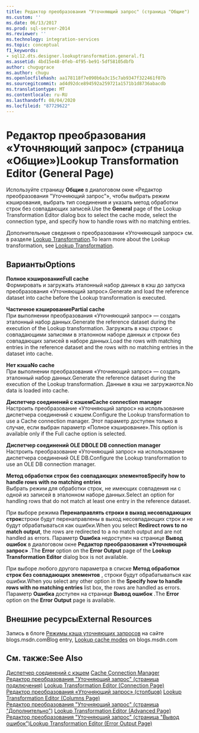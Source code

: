 ```yaml
---
title: Редактор преобразования "Уточняющий запрос" (страница "Общие") | Документация Майкрософт
ms.custom: ''
ms.date: 06/13/2017
ms.prod: sql-server-2014
ms.reviewer: ''
ms.technology: integration-services
ms.topic: conceptual
f1_keywords:
- sql12.dts.designer.lookuptransformation.general.f1
ms.assetid: 4bd15e48-0feb-4f95-be91-5df58105dbfb
author: chugugrace
ms.author: chugu
ms.openlocfilehash: aa178118f7e090b6a3c15c7ab9347f322461f07b
ms.sourcegitcommit: ad4d92dce894592a259721a1571b1d8736abacdb
ms.translationtype: MT
ms.contentlocale: ru-RU
ms.lasthandoff: 08/04/2020
ms.locfileid: "87729622"
---
```

# <a name="lookup-transformation-editor-general-page"></a><span data-ttu-id="98bf2-102">Редактор преобразования «Уточняющий запрос» (страница «Общие»)</span><span class="sxs-lookup"><span data-stu-id="98bf2-102">Lookup Transformation Editor (General Page)</span></span>
  <span data-ttu-id="98bf2-103">Используйте страницу **Общие** в диалоговом окне «Редактор преобразования "Уточняющий запрос"», чтобы выбрать режим кэширования, выбрать тип соединения и указать метод обработки строк без совпадающих записей.</span><span class="sxs-lookup"><span data-stu-id="98bf2-103">Use the **General** page of the Lookup Transformation Editor dialog box to select the cache mode, select the connection type, and specify how to handle rows with no matching entries.</span></span>  
  
 <span data-ttu-id="98bf2-104">Дополнительные сведения о преобразовании «Уточняющий запрос» см. в разделе [Lookup Transformation](data-flow/transformations/lookup-transformation.md).</span><span class="sxs-lookup"><span data-stu-id="98bf2-104">To learn more about the Lookup transformation, see [Lookup Transformation](data-flow/transformations/lookup-transformation.md).</span></span>  
  
## <a name="options"></a><span data-ttu-id="98bf2-105">Варианты</span><span class="sxs-lookup"><span data-stu-id="98bf2-105">Options</span></span>  
 <span data-ttu-id="98bf2-106">**Полное кэширование**</span><span class="sxs-lookup"><span data-stu-id="98bf2-106">**Full cache**</span></span>  
 <span data-ttu-id="98bf2-107">Формировать и загружать эталонный набор данных в кэш до запуска преобразования «Уточняющий запрос».</span><span class="sxs-lookup"><span data-stu-id="98bf2-107">Generate and load the reference dataset into cache before the Lookup transformation is executed.</span></span>  
  
 <span data-ttu-id="98bf2-108">**Частичное кэширование**</span><span class="sxs-lookup"><span data-stu-id="98bf2-108">**Partial cache**</span></span>  
 <span data-ttu-id="98bf2-109">При выполнении преобразования «Уточняющий запрос» — создать эталонный набор данных.</span><span class="sxs-lookup"><span data-stu-id="98bf2-109">Generate the reference dataset during the execution of the Lookup transformation.</span></span> <span data-ttu-id="98bf2-110">Загружать в кэш строки с совпадающими записями в эталонном наборе данных и строки без совпадающих записей в наборе данных.</span><span class="sxs-lookup"><span data-stu-id="98bf2-110">Load the rows with matching entries in the reference dataset and the rows with no matching entries in the dataset into cache.</span></span>  
  
 <span data-ttu-id="98bf2-111">**Нет кэша**</span><span class="sxs-lookup"><span data-stu-id="98bf2-111">**No cache**</span></span>  
 <span data-ttu-id="98bf2-112">При выполнении преобразования «Уточняющий запрос» — создать эталонный набор данных.</span><span class="sxs-lookup"><span data-stu-id="98bf2-112">Generate the reference dataset during the execution of the Lookup transformation.</span></span> <span data-ttu-id="98bf2-113">Данные в кэш не загружаются.</span><span class="sxs-lookup"><span data-stu-id="98bf2-113">No data is loaded into cache.</span></span>  
  
 <span data-ttu-id="98bf2-114">**Диспетчер соединений с кэшем**</span><span class="sxs-lookup"><span data-stu-id="98bf2-114">**Cache connection manager**</span></span>  
 <span data-ttu-id="98bf2-115">Настроить преобразование «Уточняющий запрос» на использование диспетчера соединений с кэшем.</span><span class="sxs-lookup"><span data-stu-id="98bf2-115">Configure the Lookup transformation to use a Cache connection manager.</span></span> <span data-ttu-id="98bf2-116">Этот параметр доступен только в случае, если выбран параметр «Полное кэширование».</span><span class="sxs-lookup"><span data-stu-id="98bf2-116">This option is available only if the Full cache option is selected.</span></span>  
  
 <span data-ttu-id="98bf2-117">**Диспетчер соединений OLE DB**</span><span class="sxs-lookup"><span data-stu-id="98bf2-117">**OLE DB connection manager**</span></span>  
 <span data-ttu-id="98bf2-118">Настроить преобразование «Уточняющий запрос» на использование диспетчера соединений OLE DB.</span><span class="sxs-lookup"><span data-stu-id="98bf2-118">Configure the Lookup transformation to use an OLE DB connection manager.</span></span>  
  
 <span data-ttu-id="98bf2-119">**Метод обработки строк без совпадающих элементов**</span><span class="sxs-lookup"><span data-stu-id="98bf2-119">**Specify how to handle rows with no matching entries**</span></span>  
 <span data-ttu-id="98bf2-120">Выбрать режим для обработки строк, не имеющих совпадения ни с одной из записей в эталонном наборе данных.</span><span class="sxs-lookup"><span data-stu-id="98bf2-120">Select an option for handling rows that do not match at least one entry in the reference dataset.</span></span>  
  
 <span data-ttu-id="98bf2-121">При выборе режима **Перенаправлять строки в выход несовпадающих строк**строки будут перенаправлены в выход несовпадающих строк и не будут обрабатываться как ошибки.</span><span class="sxs-lookup"><span data-stu-id="98bf2-121">When you select **Redirect rows to no match output**, the rows are redirected to a no match output and are not handled as errors.</span></span> <span data-ttu-id="98bf2-122">Параметр **Ошибка** недоступен на странице **Вывод ошибок** в диалоговом окне **Редактор преобразования «Уточняющий запрос»** .</span><span class="sxs-lookup"><span data-stu-id="98bf2-122">The **Error** option on the **Error Output** page of the **Lookup Transformation Editor** dialog box is not available.</span></span>  
  
 <span data-ttu-id="98bf2-123">При выборе любого другого параметра в списке **Метод обработки строк без совпадающих элементов** , строки будут обрабатываться как ошибки.</span><span class="sxs-lookup"><span data-stu-id="98bf2-123">When you select any other option in the **Specify how to handle rows with no matching entries** list box, the rows are handled as errors.</span></span> <span data-ttu-id="98bf2-124">Параметр **Ошибка** доступен на странице **Вывод ошибок** .</span><span class="sxs-lookup"><span data-stu-id="98bf2-124">The **Error** option on the **Error Output** page is available.</span></span>  
  
## <a name="external-resources"></a><span data-ttu-id="98bf2-125">Внешние ресурсы</span><span class="sxs-lookup"><span data-stu-id="98bf2-125">External Resources</span></span>  
 <span data-ttu-id="98bf2-126">Запись в блоге [Режимы кэша уточняющих запросов](https://go.microsoft.com/fwlink/?LinkId=219518) на сайте blogs.msdn.com</span><span class="sxs-lookup"><span data-stu-id="98bf2-126">Blog entry, [Lookup cache modes](https://go.microsoft.com/fwlink/?LinkId=219518) on blogs.msdn.com</span></span>  
  
## <a name="see-also"></a><span data-ttu-id="98bf2-127">См. также:</span><span class="sxs-lookup"><span data-stu-id="98bf2-127">See Also</span></span>  
 <span data-ttu-id="98bf2-128">[Диспетчер соединений с кэшем](connection-manager/cache-connection-manager.md) </span><span class="sxs-lookup"><span data-stu-id="98bf2-128">[Cache Connection Manager](connection-manager/cache-connection-manager.md) </span></span>  
 <span data-ttu-id="98bf2-129">[Редактор преобразования "Уточняющий запрос" &#40;страница подключения&#41;](../../2014/integration-services/lookup-transformation-editor-connection-page.md) </span><span class="sxs-lookup"><span data-stu-id="98bf2-129">[Lookup Transformation Editor &#40;Connection Page&#41;](../../2014/integration-services/lookup-transformation-editor-connection-page.md) </span></span>  
 <span data-ttu-id="98bf2-130">[Редактор преобразования «Уточняющий запрос» &#40;столбцов&#41;](../../2014/integration-services/lookup-transformation-editor-columns-page.md) </span><span class="sxs-lookup"><span data-stu-id="98bf2-130">[Lookup Transformation Editor &#40;Columns Page&#41;](../../2014/integration-services/lookup-transformation-editor-columns-page.md) </span></span>  
 <span data-ttu-id="98bf2-131">[Редактор преобразования "Уточняющий запрос" &#40;страница "Дополнительно"&#41;](../../2014/integration-services/lookup-transformation-editor-advanced-page.md) </span><span class="sxs-lookup"><span data-stu-id="98bf2-131">[Lookup Transformation Editor &#40;Advanced Page&#41;](../../2014/integration-services/lookup-transformation-editor-advanced-page.md) </span></span>  
 [<span data-ttu-id="98bf2-132">Редактор преобразования "Уточняющий запрос" (страница "Вывод ошибок")</span><span class="sxs-lookup"><span data-stu-id="98bf2-132">Lookup Transformation Editor &#40;Error Output Page&#41;</span></span>](../../2014/integration-services/lookup-transformation-editor-error-output-page.md)  
  
  
